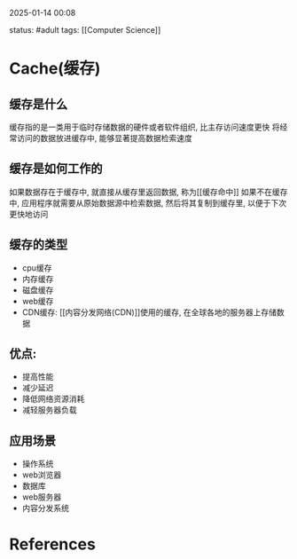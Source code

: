 2025-01-14    00:08

status: #adult 
tags: [[Computer Science]]


# Cache(缓存)

## 缓存是什么
缓存指的是一类用于临时存储数据的硬件或者软件组织, 比主存访问速度更快
将经常访问的数据放进缓存中, 能够显著提高数据检索速度

## 缓存是如何工作的

如果数据存在于缓存中, 就直接从缓存里返回数据, 称为[[缓存命中]]
如果不在缓存中, 应用程序就需要从原始数据源中检索数据, 然后将其复制到缓存里, 以便于下次更快地访问

## 缓存的类型

- cpu缓存
- 内存缓存
- 磁盘缓存
- web缓存
- CDN缓存: [[内容分发网络(CDN)]]使用的缓存, 在全球各地的服务器上存储数据

## 优点: 
- 提高性能
- 减少延迟
- 降低网络资源消耗
- 减轻服务器负载

## 应用场景

- 操作系统
- web浏览器
- 数据库
- web服务器
- 内容分发系统


# References
